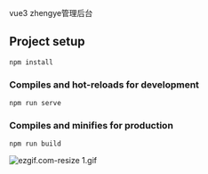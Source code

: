 vue3 zhengye管理后台

## Project setup
```
npm install
```

### Compiles and hot-reloads for development
```
npm run serve
```

### Compiles and minifies for production
```
npm run build
```

![ezgif.com-resize _1_.gif](https://s2.loli.net/2023/03/03/rfsbeIa1P2NW9Rn.gif)